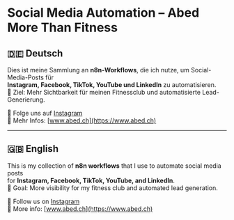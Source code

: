 # Social Media Automation – Abed More Than Fitness

## 🇩🇪 Deutsch
Dies ist meine Sammlung an **n8n-Workflows**, die ich nutze, um Social-Media-Posts für  
**Instagram, Facebook, TikTok, YouTube und LinkedIn** zu automatisieren.  
🎯 Ziel: Mehr Sichtbarkeit für meinen Fitnessclub und automatisierte Lead-Generierung.

📌 Folge uns auf [Instagram](https://www.instagram.com/abed_more_than_fitness/)  
📌 Mehr Infos: [www.abed.ch](https://www.abed.ch)

---

## 🇬🇧 English
This is my collection of **n8n workflows** that I use to automate social media posts  
for **Instagram, Facebook, TikTok, YouTube, and LinkedIn**.  
🎯 Goal: More visibility for my fitness club and automated lead generation.

📌 Follow us on [Instagram](https://www.instagram.com/abed_more_than_fitness/)  
📌 More info: [www.abed.ch](https://www.abed.ch)
